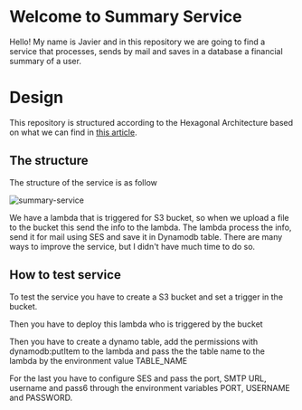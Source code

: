 # Welcome to Summary Service

Hello! My name is Javier and in this repository we are going to find a service that processes, sends by mail and saves in a database a financial summary of a user. 

# Design

This repository is structured according to the Hexagonal Architecture based on what we can find in [this article](https://medium.com/@matiasvarela/hexagonal-architecture-in-go-cfd4e436faa3).

## The structure

The structure of the service is as follow

![summary-service](https://user-images.githubusercontent.com/69270095/230511544-a01b31ac-dc1e-4180-9c17-fe91e323f082.png)

We have a lambda that is triggered for S3 bucket, so when we upload a file to the bucket this send the info to the lambda. The lambda process the info, send it for mail using SES and save it in Dynamodb table. There are many ways to improve the service, but I didn't have much time to do so.

## How to test service

To test the service you have to create a S3 bucket and set a trigger in the bucket.

Then you have to deploy this lambda who is triggered by the bucket

Then you have to create a dynamo table, add the permissions with dynamodb:putItem to the lambda and pass the the table name to the lambda by the environment value TABLE_NAME

For the last you have to configure SES and pass the port, SMTP URL, username and pass6 through the environment variables PORT, USERNAME and PASSWORD.

